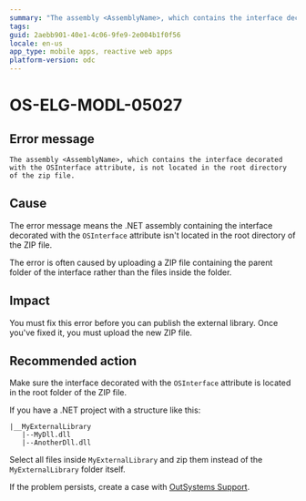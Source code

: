 ```yaml
---
summary: "The assembly <AssemblyName>, which contains the interface decorated with the OSInterface attribute, is not located in the root directory of the zip file."
tags:
guid: 2aebb901-40e1-4c06-9fe9-2e004b1f0f56
locale: en-us
app_type: mobile apps, reactive web apps
platform-version: odc
---
```


# OS-ELG-MODL-05027

## Error message

`The assembly <AssemblyName>, which contains the interface decorated with the OSInterface attribute, is not located in the root directory of the zip file.`

## Cause

The error message means the .NET assembly containing the interface decorated with the `OSInterface` attribute isn't located in the root directory of the ZIP file.

The error is often caused by uploading a ZIP file containing the parent folder of the interface rather than the files inside the folder.

## Impact

You must fix this error before you can publish the external library. Once you've fixed it, you must upload the new ZIP file.

## Recommended action

Make sure the interface decorated with the `OSInterface` attribute is located in the root folder of the ZIP file.

If you have a .NET project with a structure like this:

    |__MyExternalLibrary
       |--MyDll.dll
       |--AnotherDll.dll

Select all files inside `MyExternalLibrary` and zip them instead of the `MyExternalLibrary` folder itself.

If the problem persists, create a case with [OutSystems Support](https://www.outsystems.com/support/portal/open-support-case?ErrorCode=OS-ELG-MODL-05027).
